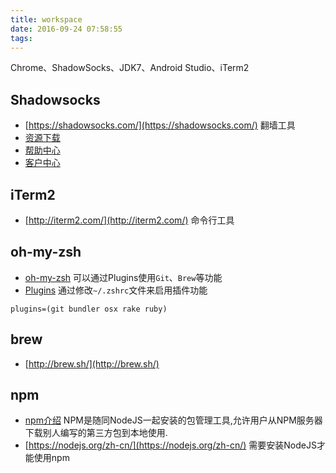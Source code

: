```yaml
---
title: workspace
date: 2016-09-24 07:58:55
tags:
---
```



Chrome、ShadowSocks、JDK7、Android Studio、iTerm2

## Shadowsocks
- [https://shadowsocks.com/](https://shadowsocks.com/) 翻墙工具
- [资源下载](https://portal.shadowsocks.com/downloads.php)
- [帮助中心](https://portal.shadowsocks.com/knowledgebase.php)
- [客户中心](https://portal.shadowsocks.com/clientarea.php)

## iTerm2
- [http://iterm2.com/](http://iterm2.com/) 命令行工具

## oh-my-zsh
- [oh-my-zsh](https://github.com/robbyrussell/oh-my-zsh)  可以通过Plugins使用`Git`、`Brew`等功能
- [Plugins](https://github.com/robbyrussell/oh-my-zsh#plugins) 通过修改`~/.zshrc`文件来启用插件功能

```
plugins=(git bundler osx rake ruby)
```

## brew
- [http://brew.sh/](http://brew.sh/)

## npm
- [npm介绍](http://www.runoob.com/nodejs/nodejs-npm.html) NPM是随同NodeJS一起安装的包管理工具,允许用户从NPM服务器下载别人编写的第三方包到本地使用.
- [https://nodejs.org/zh-cn/](https://nodejs.org/zh-cn/) 需要安装NodeJS才能使用npm
